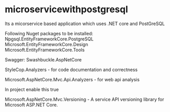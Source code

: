 # microservicewithpostgresql
Its a micorservice based application which uses .NET core and PostGreSQL

Following Nuget packages to be installed:
Npgsql.EntityFrameworkCore.PostgreSQL
Microsoft.EntityFrameworkCore.Design
Microsoft.EntityFrameworkCore.Tools

Swagger:
Swashbuckle.AspNetCore

StyleCop.Analyzers - for code documentation and correctness


Microsoft.AspNetCore.Mvc.Api.Analyzers - for web api analysis

In project enable this
<PropertyGroup>
 <IncludeOpenAPIAnalyzers>true</IncludeOpenAPIAnalyzers>
</PropertyGroup>


Microsoft.AspNetCore.Mvc.Versioning - A service API versioning library for Microsoft ASP.NET Core.
